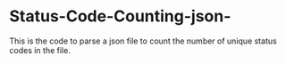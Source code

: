 # Status-Code-Counting-json-
This is the code to parse a json file to count the number of unique status codes in the file.
